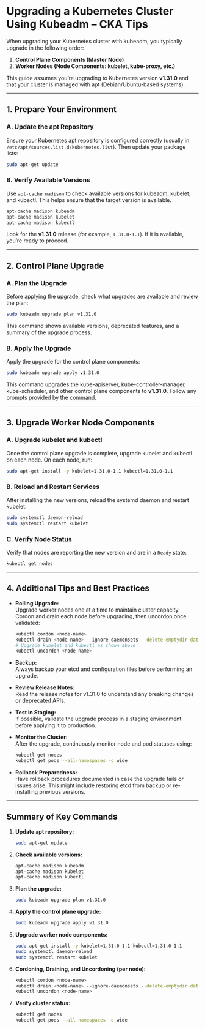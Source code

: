 # Upgrading a Kubernetes Cluster Using Kubeadm – CKA Tips

When upgrading your Kubernetes cluster with kubeadm, you typically upgrade in the following order:

1. **Control Plane Components (Master Node)**
2. **Worker Nodes (Node Components: kubelet, kube-proxy, etc.)**

This guide assumes you’re upgrading to Kubernetes version **v1.31.0** and that your cluster is managed with apt (Debian/Ubuntu-based systems).

---

## 1. Prepare Your Environment

### A. Update the apt Repository

Ensure your Kubernetes apt repository is configured correctly (usually in `/etc/apt/sources.list.d/kubernetes.list`). Then update your package lists:

```bash
sudo apt-get update
```

### B. Verify Available Versions

Use `apt-cache madison` to check available versions for kubeadm, kubelet, and kubectl. This helps ensure that the target version is available.

```bash
apt-cache madison kubeadm
apt-cache madison kubelet
apt-cache madison kubectl
```

Look for the **v1.31.0** release (for example, `1.31.0-1.1`). If it is available, you’re ready to proceed.

---

## 2. Control Plane Upgrade

### A. Plan the Upgrade

Before applying the upgrade, check what upgrades are available and review the plan:

```bash
sudo kubeadm upgrade plan v1.31.0
```

This command shows available versions, deprecated features, and a summary of the upgrade process.

### B. Apply the Upgrade

Apply the upgrade for the control plane components:

```bash
sudo kubeadm upgrade apply v1.31.0
```

This command upgrades the kube-apiserver, kube-controller-manager, kube-scheduler, and other control plane components to **v1.31.0**. Follow any prompts provided by the command.

---

## 3. Upgrade Worker Node Components

### A. Upgrade kubelet and kubectl

Once the control plane upgrade is complete, upgrade kubelet and kubectl on each node. On each node, run:

```bash
sudo apt-get install -y kubelet=1.31.0-1.1 kubectl=1.31.0-1.1
```

### B. Reload and Restart Services

After installing the new versions, reload the systemd daemon and restart kubelet:

```bash
sudo systemctl daemon-reload
sudo systemctl restart kubelet
```

### C. Verify Node Status

Verify that nodes are reporting the new version and are in a `Ready` state:

```bash
kubectl get nodes
```

---

## 4. Additional Tips and Best Practices

- **Rolling Upgrade:**  
  Upgrade worker nodes one at a time to maintain cluster capacity. Cordon and drain each node before upgrading, then uncordon once validated:
  ```bash
  kubectl cordon <node-name>
  kubectl drain <node-name> --ignore-daemonsets --delete-emptydir-data
  # Upgrade kubelet and kubectl as shown above
  kubectl uncordon <node-name>
  ```

- **Backup:**  
  Always backup your etcd and configuration files before performing an upgrade.

- **Review Release Notes:**  
  Read the release notes for v1.31.0 to understand any breaking changes or deprecated APIs.

- **Test in Staging:**  
  If possible, validate the upgrade process in a staging environment before applying it to production.

- **Monitor the Cluster:**  
  After the upgrade, continuously monitor node and pod statuses using:
  ```bash
  kubectl get nodes
  kubectl get pods --all-namespaces -o wide
  ```

- **Rollback Preparedness:**  
  Have rollback procedures documented in case the upgrade fails or issues arise. This might include restoring etcd from backup or re-installing previous versions.

---

## Summary of Key Commands

1. **Update apt repository:**
   ```bash
   sudo apt-get update
   ```

2. **Check available versions:**
   ```bash
   apt-cache madison kubeadm
   apt-cache madison kubelet
   apt-cache madison kubectl
   ```

3. **Plan the upgrade:**
   ```bash
   sudo kubeadm upgrade plan v1.31.0
   ```

4. **Apply the control plane upgrade:**
   ```bash
   sudo kubeadm upgrade apply v1.31.0
   ```

5. **Upgrade worker node components:**
   ```bash
   sudo apt-get install -y kubelet=1.31.0-1.1 kubectl=1.31.0-1.1
   sudo systemctl daemon-reload
   sudo systemctl restart kubelet
   ```

6. **Cordoning, Draining, and Uncordoning (per node):**
   ```bash
   kubectl cordon <node-name>
   kubectl drain <node-name> --ignore-daemonsets --delete-emptydir-data
   kubectl uncordon <node-name>
   ```

7. **Verify cluster status:**
   ```bash
   kubectl get nodes
   kubectl get pods --all-namespaces -o wide
   ```
